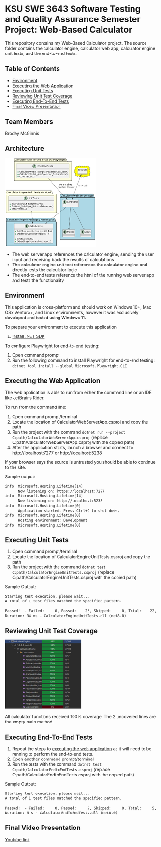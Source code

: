 # KSU SWE 3643 Software Testing and Quality Assurance Semester Project: Web-Based Calculator

This repository contains my Web-Based Calculator project. The source folder contains the calculator engine, calculator web app, calculator engine unit tests, and the end-to-end tests. 


## Table of Contents

- [Environment](#environment)
- [Executing the Web Application](#executing-the-web-application)
- [Executing Unit Tests](#executing-unit-tests)
- [Reviewing Unit Test Coverage](#reviewing-unit-test-coverage)
- [Executing End-To-End Tests](#executing-end-to-end-tests)
- [Final Video Presentation](#final-video-presentation)

## Team Members

Brodey McGinnis

## Architecture

<img src="Images/plantUMLDiagram.png" alt="plantUMLDiagram.png" style="zoom: 50%;" 
/>

- The web server app references the calculator engine, sending the user input and receiving back the results of calculations
- The calculator engine unit test references the calculator engine and directly tests the calculator logic
- The end-to-end tests reference the html of the running web server app and tests the functionality 
## Environment

This application is cross-platform and should work on Windows 10+, Mac OSx Ventura+, and Linux environments, however it was exclusively developed and tested using Windows 11.

To prepare your environment to execute this application:

 1. [Install .NET SDK](https://dotnet.microsoft.com/download)

To configure Playwright for end-to-end testing:

 1. Open command prompt
 2. Run the following command to install Playwright for end-to-end testing:
 `dotnet tool install --global Microsoft.Playwright.CLI`

## Executing the Web Application

The web application is able to run from either the command line or an IDE like JetBrains Rider.

To run from the command line:

 1. Open command prompt/terminal
 2. Locate the location of CalculatorWebServerApp.csproj and copy the path
 3. Run the project with the command `dotnet run --project C:path/CalculatorWebServerApp.csproj` (replace C:path/CalculatorWebServerApp.csproj with the copied path)
 4. After the application starts, launch a browser and connect to http://localhost:7277 or http://localhost:5238

If your browser says the source is untrusted you should be able to continue to the site.

Sample output:
```
info: Microsoft.Hosting.Lifetime[14]
      Now listening on: https://localhost:7277
info: Microsoft.Hosting.Lifetime[14]
      Now listening on: http://localhost:5238
info: Microsoft.Hosting.Lifetime[0]
      Application started. Press Ctrl+C to shut down.
info: Microsoft.Hosting.Lifetime[0]
      Hosting environment: Development
info: Microsoft.Hosting.Lifetime[0]
```

## Executing Unit Tests

 1. Open command prompt/terminal
 2. Locate the location of CalculatorEngineUnitTests.csproj and copy the path
 3. Run the project with the command `dotnet test C:path/CalculatorEngineUnitTests.csproj` (replace C:path/CalculatorEngineUnitTests.csproj with the copied path)


Sample Output:
```
Starting test execution, please wait...
A total of 1 test files matched the specified pattern.

Passed!  - Failed:     0, Passed:    22, Skipped:     0, Total:    22, Duration: 34 ms - CalculatorEngineUnitTests.dll (net8.0)
```

## Reviewing Unit Test Coverage

<img src="Images/Coverage.png" alt="Coverage.png" style="zoom: 50%;" 
/>

All calculator functions received 100% coverage. The 2 uncovered lines are the empty main method.

## Executing End-To-End Tests

 1. Repeat the steps to [executing the web application](#executing-the-web-application) as it will need to be running to perform the end-to-end tests. 
 2. Open another command prompt/terminal
 3. Run the tests with the command `dotnet test C:path/CalculatorEndtoEndTests.csproj` (replace C:path/CalculatorEndtoEndTests.csproj with the copied path)

 Sample Output:
 ```
 Starting test execution, please wait...
A total of 1 test files matched the specified pattern.

Passed!  - Failed:     0, Passed:     5, Skipped:     0, Total:     5, Duration: 5 s - CalculatorEndToEndTests.dll (net8.0)
```

## Final Video Presentation
[Youtube link](https://youtu.be/MCtxJSj4yls)

